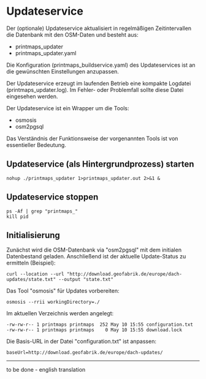 # Updateservice

Der (optionale) Updateservice aktualisiert in regelmäßigen Zeitintervallen die Datenbank mit den OSM-Daten und besteht aus:
* printmaps_updater
* printmaps_updater.yaml

Die Konfiguration (printmaps_buildservice.yaml) des Updateservices ist an die gewünschten Einstellungen anzupassen.

Der Updateservice erzeugt im laufenden Betrieb eine kompakte Logdatei (printmaps_updater.log).
Im Fehler- oder Problemfall sollte diese Datei eingesehen werden.

Der Updateservice ist ein Wrapper um die Tools:
* osmosis
* osm2pgsql

Das Verständnis der Funktionsweise der vorgenannten Tools ist von essentieller Bedeutung. 

## Updateservice (als Hintergrundprozess) starten

    nohup ./printmaps_updater 1>printmaps_updater.out 2>&1 &

## Updateservice stoppen

    ps -Af | grep "printmaps_"
    kill pid

## Initialisierung
Zunächst wird die OSM-Datenbank via "osm2pgsql" mit dem initialen Datenbestand geladen.
Anschließend ist der aktuelle Update-Status zu ermitteln (Beispiel):

    curl --location --url "http://download.geofabrik.de/europe/dach-updates/state.txt" --output "state.txt"

Das Tool "osmosis" für Updates vorbereiten:

    osmosis --rrii workingDirectory=./

Im aktuellen Verzeichnis werden angelegt:

    -rw-rw-r-- 1 printmaps printmaps  252 May 10 15:55 configuration.txt
    -rw-rw-r-- 1 printmaps printmaps    0 May 10 15:55 download.lock

Die Basis-URL in der Datei "configuration.txt" ist anpassen:

    baseUrl=http://download.geofabrik.de/europe/dach-updates/

---

to be done - english translation
